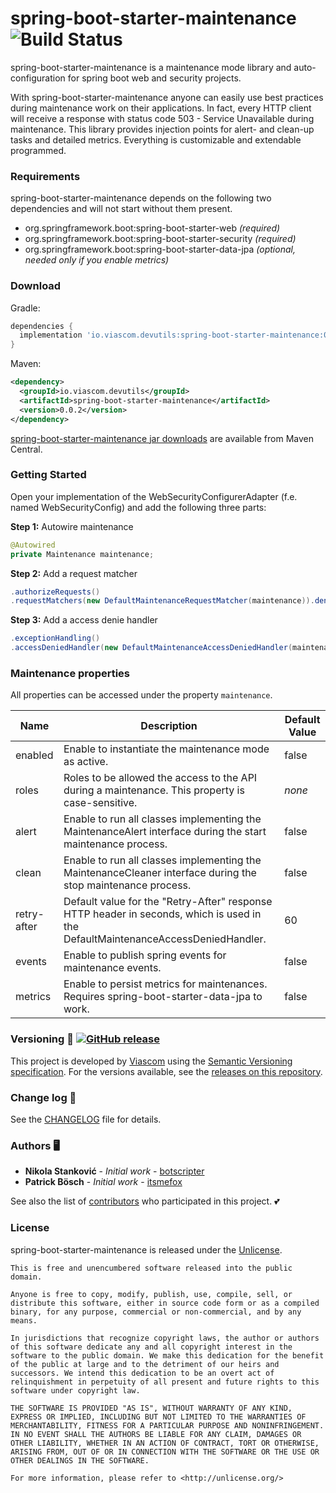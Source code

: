 # spring-boot-starter-maintenance ![Build Status](https://github.com/viascom/spring-boot-starter-maintenance/actions/workflows/build.yml/badge.svg)

spring-boot-starter-maintenance is a maintenance mode library and auto-configuration for spring boot web and security projects.

With spring-boot-starter-maintenance anyone can easily use best practices during maintenance work on their applications. In fact, every HTTP client will receive a response with status code 503 - Service Unavailable during maintenance. This library provides injection points for alert- and clean-up tasks and detailed metrics. Everything is customizable and extendable programmed.

### Requirements

spring-boot-starter-maintenance depends on the following two dependencies and will not start without them present.

- org.springframework.boot:spring-boot-starter-web *(required)*
- org.springframework.boot:spring-boot-starter-security *(required)*
- org.springframework.boot:spring-boot-starter-data-jpa *(optional, needed only if you enable metrics)*

### Download

Gradle:
```gradle
dependencies {
  implementation 'io.viascom.devutils:spring-boot-starter-maintenance:0.0.2'
}
```

Maven:
```xml
<dependency>
  <groupId>io.viascom.devutils</groupId>
  <artifactId>spring-boot-starter-maintenance</artifactId>
  <version>0.0.2</version>
</dependency>
```

[spring-boot-starter-maintenance jar downloads](https://maven-badges.herokuapp.com/maven-central/io.viascom.devutils/spring-boot-starter-maintenance) are available from Maven Central.

### Getting Started

Open your implementation of the WebSecurityConfigurerAdapter (f.e. named WebSecurityConfig) and add the following three parts:

**Step 1:** Autowire maintenance
```java
@Autowired
private Maintenance maintenance;
```

**Step 2:** Add a request matcher
```java
.authorizeRequests()
.requestMatchers(new DefaultMaintenanceRequestMatcher(maintenance)).denyAll()
```

**Step 3:** Add a access denie handler
```java
.exceptionHandling()
.accessDeniedHandler(new DefaultMaintenanceAccessDeniedHandler(maintenance))
```

### Maintenance properties

All properties can be accessed under the property `maintenance`.

| Name        | Description                                                                                                                      | Default Value |
|-------------|----------------------------------------------------------------------------------------------------------------------------------|---------------|
| enabled     | Enable to instantiate the maintenance mode as active.                                                                            | false         |
| roles       | Roles to be allowed the access to the API during a maintenance. This property is case-sensitive.                                 | *none*        |
| alert       | Enable to run all classes implementing the MaintenanceAlert interface during the start maintenance process.                      | false         |
| clean       | Enable to run all classes implementing the MaintenanceCleaner interface during the stop maintenance process.                     | false         |
| retry-after | Default value for the "Retry-After" response HTTP header in seconds, which is used in the DefaultMaintenanceAccessDeniedHandler. | 60            |
| events      | Enable to publish spring events for maintenance events.                                                                          | false         |
| metrics     | Enable to persist metrics for maintenances. Requires spring-boot-starter-data-jpa to work.                                       | false         |

### Versioning 🔖 [![GitHub release](https://img.shields.io/github/release/viascom/spring-boot-starter-maintenance/all?logo=GitHub)](https://github.com/viascom/spring-boot-starter-maintenance/releases/latest)

This project is developed by [Viascom](https://github.com/viascom) using the [Semantic Versioning specification](https://semver.org). For the versions available, see the [releases on this repository](https://github.com/viascom/spring-boot-starter-maintenance/releases).

### Change log 📝

See the [CHANGELOG](CHANGELOG.md) file for details.

### Authors 🖥️

* **Nikola Stanković** - *Initial work* - [botscripter](https://github.com/botscripter)
* **Patrick Bösch** - *Initial work* - [itsmefox](https://github.com/itsmefox)

See also the list of [contributors](https://github.com/viascom/spring-boot-starter-maintenance/contributors) who participated in this project. 💕

### License

spring-boot-starter-maintenance is released under the [Unlicense](LICENSE).

```
This is free and unencumbered software released into the public domain.

Anyone is free to copy, modify, publish, use, compile, sell, or
distribute this software, either in source code form or as a compiled
binary, for any purpose, commercial or non-commercial, and by any
means.

In jurisdictions that recognize copyright laws, the author or authors
of this software dedicate any and all copyright interest in the
software to the public domain. We make this dedication for the benefit
of the public at large and to the detriment of our heirs and
successors. We intend this dedication to be an overt act of
relinquishment in perpetuity of all present and future rights to this
software under copyright law.

THE SOFTWARE IS PROVIDED "AS IS", WITHOUT WARRANTY OF ANY KIND,
EXPRESS OR IMPLIED, INCLUDING BUT NOT LIMITED TO THE WARRANTIES OF
MERCHANTABILITY, FITNESS FOR A PARTICULAR PURPOSE AND NONINFRINGEMENT.
IN NO EVENT SHALL THE AUTHORS BE LIABLE FOR ANY CLAIM, DAMAGES OR
OTHER LIABILITY, WHETHER IN AN ACTION OF CONTRACT, TORT OR OTHERWISE,
ARISING FROM, OUT OF OR IN CONNECTION WITH THE SOFTWARE OR THE USE OR
OTHER DEALINGS IN THE SOFTWARE.

For more information, please refer to <http://unlicense.org/>
```